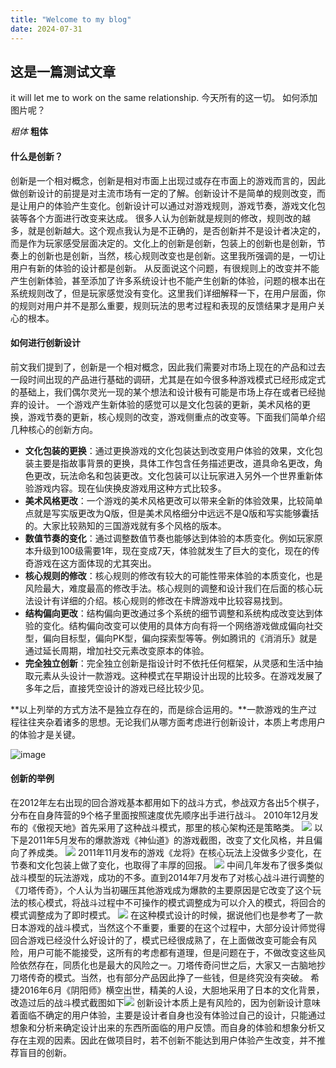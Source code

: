 ```yaml
---
title: "Welcome to my blog"
date: 2024-07-31
---
```


## 这是一篇测试文章

it will let me to work on the same relationship. 
今天所有的这一切。
如何添加图片呢？

*粗体*
**粗体**

#### 什么是创新？
创新是一个相对概念，创新是相对市面上出现过或存在市面上的游戏而言的，因此做创新设计的前提是对主流市场有一定的了解。创新设计不是简单的规则改变，而是让用户的体验产生变化。创新设计可以通过对游戏规则，游戏节奏，游戏文化包装等各个方面进行改变来达成。
很多人认为创新就是规则的修改，规则改的越多，就是创新越大。这个观点我认为是不正确的，是否创新并不是设计者决定的，而是作为玩家感受层面决定的。文化上的创新是创新，包装上的创新也是创新，节奏上的创新也是创新，当然，核心规则改变也是创新。这里我所强调的是，一切让用户有新的体验的设计都是创新。
从反面说这个问题，有很规则上的改变并不能产生创新体验，甚至添加了许多系统设计也不能产生创新的体验，问题的根本出在系统规则改了，但是玩家感觉没有变化。这里我们详细解释一下，在用户层面，你的规则对用户并不是那么重要，规则玩法的思考过程和表现的反馈结果才是用户关心的根本。

#### 如何进行创新设计
前文我们提到了，创新是一个相对概念，因此我们需要对市场上现在的产品和过去一段时间出现的产品进行基础的调研，尤其是在如今很多种游戏模式已经形成定式的基础上，我们偶尔灵光一现的某个想法和设计极有可能是市场上存在或者已经抛弃的设计。
一个游戏产生新体验的感觉可以是文化包装的更新，美术风格的更换，游戏节奏的更新，核心规则的改变，游戏侧重点的改变等。下面我们简单介绍几种核心的创新方向。
- **文化包装的更换**：通过更换游戏的文化包装达到改变用户体验的效果，文化包装主要是指故事背景的更换，具体工作包含任务描述更改，道具命名更改，角色更改，玩法命名和包装更改。文化包装可以让玩家进入另外一个世界重新体验游戏内容。现在仙侠换皮游戏用这种方式比较多。
- **美术风格更改**：一个游戏的美术风格更改可以带来全新的体验效果，比较简单点就是写实版更改为Q版，但是美术风格细分中远远不是Q版和写实能够囊括的。大家比较熟知的三国游戏就有多个风格的版本。
- **数值节奏的变化**：通过调整数值节奏也能够达到体验的本质变化。例如玩家原本升级到100级需要1年，现在变成7天，体验就发生了巨大的变化，现在的传奇游戏在这方面体现的尤其突出。
- **核心规则的修改**：核心规则的修改有较大的可能性带来体验的本质变化，也是风险最大，难度最高的修改手法。核心规则的调整和设计我们在后面的核心玩法设计有详细的介绍。核心规则的修改在卡牌游戏中比较容易找到。
- **结构偏向更改**：结构偏向更改通过多个系统的细节调整和系统构成改变达到体验的变化。结构偏向改变可以使用的具体方向有将一个网络游戏做成偏向社交型，偏向目标型，偏向PK型，偏向探索型等等。例如腾讯的《消消乐》就是通过延长周期，增加社交元素改变原本的体验。
- **完全独立创新**：完全独立创新是指设计时不依托任何框架，从灵感和生活中抽取元素从头设计一款游戏。这种模式在早期设计出现的比较多。在游戏发展了多年之后，直接凭空设计的游戏已经比较少见。

**以上列举的方式方法不是独立存在的，而是综合运用的。**一款游戏的生产过程往往夹杂着诸多的思想。无论我们从哪方面考虑进行创新设计，本质上考虑用户的体验才是关键。

![image](https://github.com/JiangNanU-Java/Image-Processing/blob/master/ImagePigmentation/IMGP8080.JPG)

#### 创新的举例
在2012年左右出现的回合游戏基本都用如下的战斗方式，参战双方各出5个棋子，分布在自身阵营的9个格子里面按照速度优先顺序出手进行战斗。
2010年12月发布的《傲视天地》首先采用了这种战斗模式，那里的核心架构还是策略类。
![](https://upload-images.jianshu.io/upload_images/2917526-00893436bed4f70f.png)
以下是2011年5月发布的爆款游戏《神仙道》的游戏截图，改变了文化风格，并且偏向了养成类。
![](https://upload-images.jianshu.io/upload_images/2917526-20d18c7f99ee7197.png?imageMogr2/auto-orient/strip%7CimageView2/2/w/1240)
2011年11月发布的游戏《龙将》在核心玩法上没做多少变化，在节奏和文化包装上做了变化，也取得了丰厚的回报。
![](https://upload-images.jianshu.io/upload_images/2917526-cd3114ee32df5924.png?imageMogr2/auto-orient/strip%7CimageView2/2/w/1240)
中间几年发布了很多类似战斗模型的玩法游戏，成功的不多。直到2014年7月发布了对核心战斗进行调整的《刀塔传奇》，个人认为当初碾压其他游戏成为爆款的主要原因是它改变了这个玩法的核心模式，将战斗过程中不可操作的模式调整成为可以介入的模式，将回合的模式调整成为了即时模式。
![](https://upload-images.jianshu.io/upload_images/2917526-2a933ec31199cb3f.png?imageMogr2/auto-orient/strip%7CimageView2/2/w/1240)
在这种模式设计的时候，据说他们也是参考了一款日本游戏的战斗模式，当然这个不重要，重要的在这个过程中，大部分设计师觉得回合游戏已经没什么好设计的了，模式已经很成熟了，在上面做改变可能会有风险，用户可能不能接受，这所有的考虑都有道理，但是问题在于，不做改变这些风险依然存在，同质化也是最大的风险之一。刀塔传奇问世之后，大家又一古脑地抄刀塔传奇的模式。当然，也有部分产品因此挣了一些钱，但是终究没有突破。
希捷2016年6月《阴阳师》横空出世，精美的人设，大胆地采用了日本的文化背景，改造过后的战斗模式截图如下![](https://upload-images.jianshu.io/upload_images/2917526-7eef97c12630f58b.png?imageMogr2/auto-orient/strip%7CimageView2/2/w/1240)
创新设计本质上是有风险的，因为创新设计意味着面临不确定的用户体验，主要是设计者自身也没有体验过自己的设计，只能通过想象和分析来确定设计出来的东西所面临的用户反馈。而自身的体验和想象分析又存在主观的因素。因此在做项目时，若不创新不能达到用户体验产生改变，并不推荐盲目的创新。



